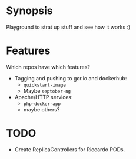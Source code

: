 # Synopsis

Playground to strat up stuff and see how it works :)

# Features

Which repos have which features?

* Tagging and pushing to gcr.io and dockerhub:
    * `quickstart-image` 
    * Maybe `septober-ng`
* Apache/HTTP services: 
    - `php-docker-app`
    - maybe others?

# TODO

* Create ReplicaControllers for Riccardo PODs.